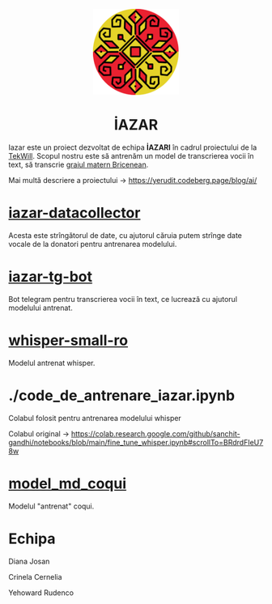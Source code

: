 <p align="center">
  <img src="./static/iazar-logo.png" alt="logo" height="170dp">
</p>


<h1 align="center">İAZAR</h1> 

Iazar este un proiect dezvoltat de echipa **İAZARI** în cadrul proiectului de la [TekWill](https://tekwill.md/).
Scopul nostru este să antrenăm un model de transcrierea vocii în text, să transcrie [graiul matern Bricenean](https://ro.wikipedia.org/wiki/Graiul_moldovenesc?lang=ro).

Mai multă descriere a proiectului -> https://yerudit.codeberg.page/blog/ai/

# [iazar-datacollector](https://github.com/Yehoward/iazar-datacollector)

Acesta este strîngătorul de date, cu ajutorul căruia putem strînge date vocale de la donatori pentru antrenarea modelului.

# [iazar-tg-bot](https://github.com/Yehoward/iazar-tg-bot)

Bot telegram pentru transcrierea vocii în text, ce lucrează cu ajutorul modelului antrenat.


# [whisper-small-ro](https://github.com/Yehoward/whisper-small-ro)

Modelul antrenat whisper.

# ./code_de_antrenare_iazar.ipynb

Colabul folosit pentru antrenarea modelului whisper

Colabul original -> https://colab.research.google.com/github/sanchit-gandhi/notebooks/blob/main/fine_tune_whisper.ipynb#scrollTo=BRdrdFIeU78w

# [model_md_coqui](https://github.com/Yehoward/model_md_coqui)

Modelul "antrenat" coqui.

# Echipa

Diana Josan

Crinela Cernelia

Yehoward Rudenco
